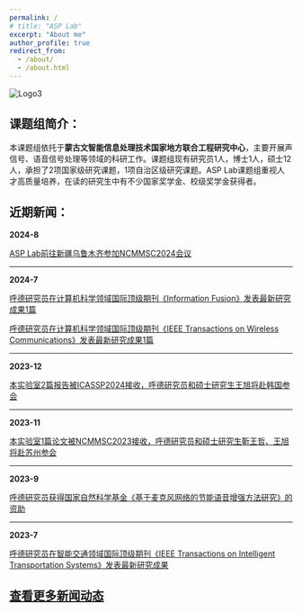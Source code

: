 ```yaml
---
permalink: /
# title: "ASP Lab"
excerpt: "About me"
author_profile: true
redirect_from: 
  - /about/
  - /about.html
---
```

![Logo3](/images/logo3.gif)

## 课题组简介： 


本课题组依托于**蒙古文智能信息处理技术国家地方联合工程研究中心**，主要开展声信号、语音信号处理等领域的科研工作。课题组现有研究员1人，博士1人，硕士12人，承担了2项国家级研究课题，1项自治区级研究课题。ASP Lab课题组重视人才高质量培养，在读的研究生中有不少国家奖学金、校级奖学金获得者。


##  近期新闻： 

**2024-8** 

[ASP Lab前往新疆乌鲁木齐参加NCMMSC2024会议](/2024_xinjiang)

---
**2024-7** 

[呼德研究员在计算机科学领域国际顶级期刊《Information Fusion》发表最新研究成果1篇](/2024_7_2)


[呼德研究员在计算机科学领域国际顶级期刊《IEEE Transactions on Wireless Communications》发表最新研究成果1篇](/2024_7_1)

---

**2023-12** 

[本实验室2篇报告被ICASSP2024接收，呼德研究员和硕士研究生王旭将赴韩国参会](/2023_12)

---

**2023-11** 

[本实验室1篇论文被NCMMSC2023接收，呼德研究员和硕士研究生靳王哲、王旭将赴苏州参会](/2023_11)

---

**2023-9** 

[呼德研究员获得国家自然科学基金《基于麦克风网络的节能语音增强方法研究》的资助](/2023_9)

---

**2023-7** 

[呼德研究员在智能交通领域国际顶级期刊《IEEE Transactions on Intelligent Transportation Systems》发表最新研究成果](/2023_7)



## [查看更多新闻动态](/News_Updates)



